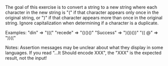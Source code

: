 The goal of this exercise is to convert a string to a new string where each character in the new string is "(" if that character appears only once in the original string, or ")" if that character appears more than once in the original string. Ignore capitalization when determining if a character is a duplicate.

Examples:
  "din"      =>  "((("
  "recede"   =>  "()()()"
  "Success"  =>  ")())())"
  "(( @"     =>  "))((" 

Notes:
Assertion messages may be unclear about what they display in some languages. If you read "...It Should encode XXX", the "XXX" is the expected result, not the input!